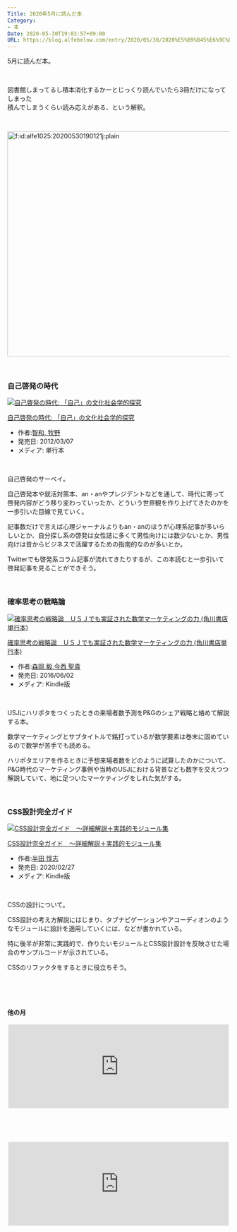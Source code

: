 ```yaml
---
Title: 2020年5月に読んだ本
Category:
- 本
Date: 2020-05-30T19:03:57+09:00
URL: https://blog.alfebelow.com/entry/2020/05/30/2020%E5%B9%B45%E6%9C%88%E3%81%AB%E8%AA%AD%E3%82%93%E3%81%A0%E6%9C%AC
---
```


<p>5月に読んだ本。</p>
<p> </p>
<p>図書館しまってるし積本消化するかーとじっくり読んでいたら3冊だけになってしまった<br />積んでしまうくらい読み応えがある、という解釈。</p>
<p> </p>
<p><img src="https://cdn-ak.f.st-hatena.com/images/fotolife/a/alfe1025/20200530/20200530190121.jpg" alt="f:id:alfe1025:20200530190121j:plain" title="f:id:alfe1025:20200530190121j:plain" class="hatena-fotolife" itemprop="image" width="510" /></p>
<p> </p>

### 自己啓発の時代

<div class="freezed">
<div class="hatena-asin-detail"><a href="https://www.amazon.co.jp/exec/obidos/ASIN/4326653728/ab1025-22/"><img src="https://m.media-amazon.com/images/I/41-ZguV5oYL._SL160_.jpg" class="hatena-asin-detail-image" alt="自己啓発の時代: 「自己」の文化社会学的探究" title="自己啓発の時代: 「自己」の文化社会学的探究" /></a>
<div class="hatena-asin-detail-info">
<p class="hatena-asin-detail-title"><a href="https://www.amazon.co.jp/exec/obidos/ASIN/4326653728/ab1025-22/">自己啓発の時代: 「自己」の文化社会学的探究</a></p>
<ul>
<li><span class="hatena-asin-detail-label">作者:</span><a href="http://d.hatena.ne.jp/keyword/%C3%D2%CF%C2%2C%20%CB%D2%CC%EE" class="keyword">智和, 牧野</a></li>
<li><span class="hatena-asin-detail-label">発売日:</span> 2012/03/07</li>
<li><span class="hatena-asin-detail-label">メディア:</span> 単行本</li>
</ul>
</div>
<div class="hatena-asin-detail-foot"> </div>
</div>
</div>
<p>自己啓発のサーベイ。</p>
<p>自己啓発本や就活対策本、an・anやプレジデントなどを通して、時代に寄って啓発内容がどう移り変わっていったか、どういう世界観を作り上げてきたのかを一歩引いた目線で見ていく。</p>
<p>記事数だけで言えば心理ジャーナルよりもan・anのほうが心理系記事が多いらしいとか、自分探し系の啓発は女性誌に多くて男性向けには数少ないとか、男性向けは昔からビジネスで活躍するための指南的なのが多いとか。</p>
<p>Twitterでも啓発系コラム記事が流れてきたりするが、この本読むと一歩引いて啓発記事を見ることができそう。</p>
<p> </p>

### 確率思考の戦略論 

<div class="freezed">
<div class="hatena-asin-detail"><a href="https://www.amazon.co.jp/exec/obidos/ASIN/B01GBZX130/ab1025-22/"><img src="https://m.media-amazon.com/images/I/41oAaELDtmL._SL160_.jpg" class="hatena-asin-detail-image" alt="確率思考の戦略論　ＵＳＪでも実証された数学マーケティングの力 (角川書店単行本)" title="確率思考の戦略論　ＵＳＪでも実証された数学マーケティングの力 (角川書店単行本)" /></a>
<div class="hatena-asin-detail-info">
<p class="hatena-asin-detail-title"><a href="https://www.amazon.co.jp/exec/obidos/ASIN/B01GBZX130/ab1025-22/">確率思考の戦略論　ＵＳＪでも実証された数学マーケティングの力 (角川書店単行本)</a></p>
<ul>
<li><span class="hatena-asin-detail-label">作者:</span><a href="http://d.hatena.ne.jp/keyword/%BF%B9%B2%AC%20%B5%A3" class="keyword">森岡 毅</a>,<a href="http://d.hatena.ne.jp/keyword/%BA%A3%C0%BE%20%C0%BB%B5%AE" class="keyword">今西 聖貴</a></li>
<li><span class="hatena-asin-detail-label">発売日:</span> 2016/06/02</li>
<li><span class="hatena-asin-detail-label">メディア:</span> Kindle版</li>
</ul>
</div>
<div class="hatena-asin-detail-foot"> </div>
</div>
</div>
<p>USJにハリポタをつくったときの来場者数予測をP&amp;Gのシェア戦略と絡めて解説する本。</p>
<p>数学マーケティングとサブタイトルで銘打っているが数学要素は巻末に固めているので数学が苦手でも読める。</p>
<p>ハリポタエリアを作るときに予想来場者数をどのように試算したのかについて、P&amp;G時代のマーケティング事例や当時のUSJにおける背景なども数字を交えつつ解説していて、地に足ついたマーケティングをしれた気がする。</p>
<p> </p>

### CSS設計完全ガイド

<div class="freezed">
<div class="hatena-asin-detail"><a href="https://www.amazon.co.jp/exec/obidos/ASIN/B0856YMH7L/ab1025-22/"><img src="https://m.media-amazon.com/images/I/51BmcxicJML._SL160_.jpg" class="hatena-asin-detail-image" alt="CSS設計完全ガイド　～詳細解説＋実践的モジュール集" title="CSS設計完全ガイド　～詳細解説＋実践的モジュール集" /></a>
<div class="hatena-asin-detail-info">
<p class="hatena-asin-detail-title"><a href="https://www.amazon.co.jp/exec/obidos/ASIN/B0856YMH7L/ab1025-22/">CSS設計完全ガイド　～詳細解説＋実践的モジュール集</a></p>
<ul>
<li><span class="hatena-asin-detail-label">作者:</span><a href="http://d.hatena.ne.jp/keyword/%C8%BE%C5%C4%20%C6%D7%BB%D6" class="keyword">半田 惇志</a></li>
<li><span class="hatena-asin-detail-label">発売日:</span> 2020/02/27</li>
<li><span class="hatena-asin-detail-label">メディア:</span> Kindle版</li>
</ul>
</div>
<div class="hatena-asin-detail-foot"> </div>
</div>
</div>
<p>CSSの設計について。</p>
<p>CSS設計の考え方解説にはじまり、タブナビゲーションやアコーディオンのようなモジュールに設計を適用していくには、などが書かれている。</p>
<p>特に後半が非常に実践的で、作りたいモジュールとCSS設計設計を反映させた場合のサンプルコードが示されている。</p>
<p>CSSのリファクタをするときに役立ちそう。</p>
<p> </p>
<p> </p>
<h4>他の月 </h4>
<p><iframe class="embed-card embed-blogcard" style="display: block; width: 100%; height: 190px; max-width: 500px; margin: auto;" title="2020年4月に読んだ本 - FUN YOU BLOG" src="https://hatenablog-parts.com/embed?url=https%3A%2F%2Fblog.alfebelow.com%2Fentry%2F202004-book" frameborder="0" scrolling="no"></iframe></p>
<p> </p>
<p> </p>
<p><iframe class="embed-card embed-blogcard" style="display: block; width: 100%; height: 190px; max-width: 500px; margin: auto;" title="2020年3月に読んだ本 - FUN YOU BLOG" src="https://hatenablog-parts.com/embed?url=https%3A%2F%2Fblog.alfebelow.com%2Fentry%2F2020%2F04%2F01%2F2020%25E5%25B9%25B43%25E6%259C%2588%25E3%2581%25AB%25E8%25AA%25AD%25E3%2582%2593%25E3%2581%25A0%25E6%259C%25AC" frameborder="0" scrolling="no"></iframe></p>
<p> </p>

